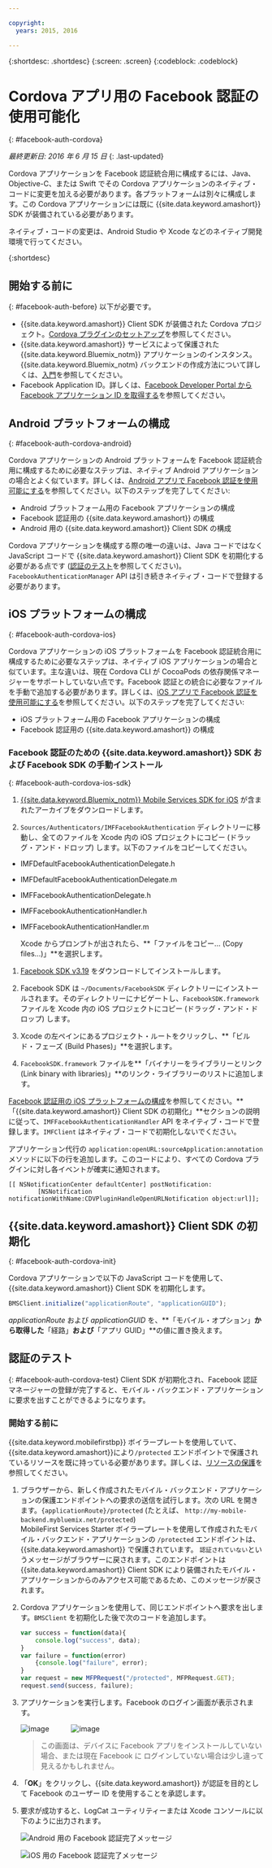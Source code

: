 ```yaml
---

copyright:
  years: 2015, 2016

---
```

{:shortdesc: .shortdesc}
{:screen: .screen}
{:codeblock: .codeblock}

# Cordova アプリ用の Facebook 認証の使用可能化
{: #facebook-auth-cordova}

*最終更新日: 2016 年 6 月 15 日*
{: .last-updated}


Cordova アプリケーションを Facebook 認証統合用に構成するには、Java、Objective-C、または Swift でその Cordova アプリケーションのネイティブ・コードに変更を加える必要があります。各プラットフォームは別々に構成します。この Cordova アプリケーションには既に {{site.data.keyword.amashort}} SDK が装備されている必要があります。 


ネイティブ・コードの変更は、Android Studio や Xcode などのネイティブ開発環境で行ってください。

{:shortdesc}

## 開始する前に
{: #facebook-auth-before}
以下が必要です。
* {{site.data.keyword.amashort}} Client SDK が装備された Cordova プロジェクト。[Cordova プラグインのセットアップ](https://console.{DomainName}/docs/services/mobileaccess/getting-started-cordova.html)を参照してください。
* {{site.data.keyword.amashort}} サービスによって保護された {{site.data.keyword.Bluemix_notm}} アプリケーションのインスタンス。{{site.data.keyword.Bluemix_notm} バックエンドの作成方法について詳しくは、[入門](index.html)を参照してください。
* Facebook Application ID。詳しくは、[Facebook Developer Portal から Facebook アプリケーション ID を取得する](https://console.{DomainName}/docs/services/mobileaccess/facebook-auth-overview.html#facebook-appID)を参照してください。



## Android プラットフォームの構成
{: #facebook-auth-cordova-android}

Cordova アプリケーションの Android プラットフォームを Facebook 認証統合用に構成するために必要なステップは、ネイティブ Android アプリケーションの場合とよく似ています。詳しくは、[Android アプリで Facebook 認証を使用可能にする](https://console.{DomainName}/docs/services/mobileaccess/facebook-auth-android.html)を参照してください。以下のステップを完了してください:

* Android プラットフォーム用の Facebook アプリケーションの構成
* Facebook 認証用の {{site.data.keyword.amashort}} の構成
* Android 用の {{site.data.keyword.amashort}} Client SDK の構成

Cordova アプリケーションを構成する際の唯一の違いは、Java コードではなく JavaScript コードで {{site.data.keyword.amashort}} Client SDK を初期化する必要がある点です ([認証のテスト](#facebook-auth-cordova-test)を参照してください)。`FacebookAuthenticationManager` API は引き続きネイティブ・コードで登録する必要があります。

## iOS プラットフォームの構成
{: #facebook-auth-cordova-ios}

Cordova アプリケーションの iOS プラットフォームを Facebook 認証統合用に構成するために必要なステップは、ネイティブ iOS アプリケーションの場合と似ています。主な違いは、現在 Cordova CLI が CocoaPods の依存関係マネージャーをサポートしていない点です。Facebook 認証との統合に必要なファイルを手動で追加する必要があります。詳しくは、[iOS アプリで Facebook 認証を使用可能にする](https://console.{DomainName}/docs/services/mobileaccess/facebook-auth-ios.html)を参照してください。以下のステップを完了してください:

* iOS プラットフォーム用の Facebook アプリケーションの構成
* Facebook 認証用の {{site.data.keyword.amashort}} の構成

### Facebook 認証のための {{site.data.keyword.amashort}} SDK および Facebook SDK の手動インストール
{: #facebook-auth-cordova-ios-sdk}
1. [{{site.data.keyword.Bluemix_notm}} Mobile Services SDK for iOS](https://hub.jazz.net/git/bluemixmobilesdk/imf-ios-sdk/archive?revstr=master) が含まれたアーカイブをダウンロードします。

1. `Sources/Authenticators/IMFFacebookAuthentication` ディレクトリーに移動し、全てのファイルを Xcode 内の iOS プロジェクトにコピー (ドラッグ・アンド・ドロップ) します。以下のファイルをコピーしてください。
  * IMFDefaultFacebookAuthenticationDelegate.h

  * IMFDefaultFacebookAuthenticationDelegate.m

  * IMFFacebookAuthenticationDelegate.h

  * IMFFacebookAuthenticationHandler.h

  * IMFFacebookAuthenticationHandler.m

	Xcode からプロンプトが出されたら、**「ファイルをコピー... (Copy files...)」**を選択します。

1. [Facebook SDK v3.19](https://developers.facebook.com/resources/facebook-ios-sdk-3.19.pkg) をダウンロードしてインストールします。

1. Facebook SDK は `~/Documents/FacebookSDK` ディレクトリーにインストールされます。そのディレクトリーにナビゲートし、`FacebookSDK.framework` ファイルを Xcode 内の iOS プロジェクトにコピー (ドラッグ・アンド・ドロップ) します。

1. 	Xcode の左ペインにあるプロジェクト・ルートをクリックし、**「ビルド・フェーズ (Build Phases)」**を選択します。

1. `FacebookSDK.framework` ファイルを**「バイナリーをライブラリーとリンク (Link binary with libraries)」**のリンク・ライブラリーのリストに追加します。

 [Facebook 認証用の iOS プラットフォームの構成](https://console.{DomainName}/docs/services/mobileaccess/facebook-auth-ios.html)を参照してください。**「{{site.data.keyword.amashort}} Client SDK の初期化」**セクションの説明に従って、`IMFFacebookAuthenticationHandler` API をネイティブ・コードで登録します。`IMFClient` はネイティブ・コードで初期化しないでください。

アプリケーション代行の `application:openURL:sourceApplication:annotation` メソッドに以下の行を追加します。このコードにより、すべての Cordova プラグインに対し各イベントが確実に通知されます。

```
[[ NSNotificationCenter defaultCenter] postNotification:
		[NSNotification notificationWithName:CDVPluginHandleOpenURLNotification object:url]];      
```

## {{site.data.keyword.amashort}} Client SDK の初期化
{: #facebook-auth-cordova-init}

Cordova アプリケーションで以下の JavaScript コードを使用して、{{site.data.keyword.amashort}} Client SDK を初期化します。

```JavaScript
BMSClient.initialize("applicationRoute", "applicationGUID");
```

*applicationRoute* および *applicationGUID* を、**「モバイル・オプション」**から取得した**「経路」**および**「アプリ GUID」**の値に置き換えます。

## 認証のテスト
{: #facebook-auth-cordova-test}
Client SDK が初期化され、Facebook 認証マネージャーの登録が完了すると、モバイル・バックエンド・アプリケーションに要求を出すことができるようになります。

### 開始する前に
{{site.data.keyword.mobilefirstbp}} ボイラープレートを使用していて、{{site.data.keyword.amashort}}により`/protected` エンドポイントで保護されているリソースを既に持っている必要があります。詳しくは、[リソースの保護](https://console.{DomainName}/docs/services/mobileaccess/protecting-resources.html)を参照してください。

1. ブラウザーから、新しく作成されたモバイル・バックエンド・アプリケーションの保護エンドポイントへの要求の送信を試行します。次の URL を開きます。`{applicationRoute}/protected` (たとえば、 `http://my-mobile-backend.mybluemix.net/protected`)
<br/>MobileFirst Services Starter ボイラープレートを使用して作成されたモバイル・バックエンド・アプリケーションの `/protected` エンドポイントは、{{site.data.keyword.amashort}} で保護されています。 `認証されていない`というメッセージがブラウザーに戻されます。このエンドポイントは {{site.data.keyword.amashort}} Client SDK により装備されたモバイル・アプリケーションからのみアクセス可能であるため、このメッセージが戻されます。

1. Cordova アプリケーションを使用して、同じエンドポイントへ要求を出します。`BMSClient` を初期化した後で次のコードを追加します。

	```JavaScript
	var success = function(data){
    	console.log("success", data);
    }
	var failure = function(error)
    	{console.log("failure", error);
    }
	var request = new MFPRequest("/protected", MFPRequest.GET);
	request.send(success, failure);
	```

1. アプリケーションを実行します。Facebook のログイン画面が表示されます。

	![image](images/android-facebook-login.png) &nbsp;&nbsp;&nbsp;&nbsp;&nbsp;&nbsp;&nbsp;&nbsp;&nbsp;	![image](images/ios-facebook-login.png)

	> この画面は、デバイスに Facebook アプリをインストールしていない場合、または現在 Facebook に ログインしていない場合は少し違って見えるかもしれません。

1. 「**OK**」をクリックし、{{site.data.keyword.amashort}} が認証を目的として Facebook のユーザー ID を使用することを承認します。

1. 	要求が成功すると、LogCat ユーティリティーまたは Xcode コンソールに以下のように出力されます。

	![Android 用の Facebook 認証完了メッセージ](images/android-facebook-login-success.png)

	![iOS 用の Facebook 認証完了メッセージ](images/ios-facebook-login-success.png)
